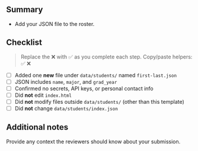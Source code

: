 ## Summary

- Add your JSON file to the roster.

## Checklist

> Replace the ❌ with ✅ as you complete each step. Copy/paste helpers: ✅ ❌

- [ ]  Added one **new** file under `data/students/` named `first-last.json`
- [ ]  JSON includes `name`, `major`, and `grad_year`
- [ ]  Confirmed no secrets, API keys, or personal contact info
- [ ]  Did **not** edit `index.html`
- [ ]  Did **not** modify files outside `data/students/` (other than this template)
- [ ]  Did **not** change `data/students/index.json`

## Additional notes

Provide any context the reviewers should know about your submission.
